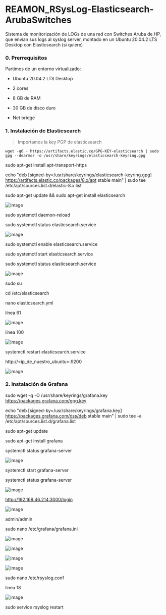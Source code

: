 # REAMON_RSysLog-Elasticsearch-ArubaSwitches
Sistema de monitorización de LOGs de una red con Switches Aruba de HP, que envían sus logs al syslog server, montado en un Ubuntu 20.04.2 LTS Desktop con Elasticsearch (si quiere)

### 0. Prerrequisitos

Partimos de un entorno virtualizado:

* Ubuntu 20.04.2 LTS Desktop

* 2 cores

* 8 GB de RAM

* 30 GB de disco duro

* Net bridge

### 1. Instalación de Elasticsearch

> Importamos la key PGP de elasticsearch

```shell
wget -qO - https://artifacts.elastic.co/GPG-KEY-elasticsearch | sudo gpg --dearmor -o /usr/share/keyrings/elasticsearch-keyring.gpg
```

sudo apt-get install apt-transport-https

echo "deb [signed-by=/usr/share/keyrings/elasticsearch-keyring.gpg] https://artifacts.elastic.co/packages/8.x/apt stable main" | sudo tee /etc/apt/sources.list.d/elastic-8.x.list

sudo apt-get update && sudo apt-get install elasticsearch

![image](https://user-images.githubusercontent.com/20743678/186390930-fa46b614-b183-4b65-811b-dfc9abcb3d87.png)

sudo systemctl daemon-reload

sudo systemctl status elasticsearch.service 

![image](https://user-images.githubusercontent.com/20743678/186391580-abae086a-2058-4230-b577-4dff35542be1.png)

sudo systemctl enable elasticsearch.service 

sudo systemctl start elasticsearch.service 

sudo systemctl status elasticsearch.service 

![image](https://user-images.githubusercontent.com/20743678/186391844-1069fe7f-a50b-49c9-8d94-5392ed240610.png)

sudo su

cd /etc/elasticsearch

nano elasticsearch.yml

línea 61

![image](https://user-images.githubusercontent.com/20743678/186392598-88ec6d03-b14f-4313-9faa-5feac5e7964b.png)

línea 100

![image](https://user-images.githubusercontent.com/20743678/186392175-9d81762e-aa7a-409c-a324-8301667435f5.png)

systemctl restart elasticsearch.service

http://<ip_de_nuestro_ubuntu>:9200

![image](https://user-images.githubusercontent.com/20743678/186393243-308efc2e-fa1f-47ff-ae7c-2487999c0531.png)

### 2. Instalación de Grafana

sudo wget -q -O /usr/share/keyrings/grafana.key https://packages.grafana.com/gpg.key

echo "deb [signed-by=/usr/share/keyrings/grafana.key] https://packages.grafana.com/oss/deb stable main" | sudo tee -a /etc/apt/sources.list.d/grafana.list

sudo apt-get update

sudo apt-get install grafana

systemctl status grafana-server

![image](https://user-images.githubusercontent.com/20743678/186395047-7909b594-18d2-4ec6-bc51-e2fc11547b5d.png)

systemctl start grafana-server

systemctl status grafana-server

![image](https://user-images.githubusercontent.com/20743678/186395251-2720438d-4eb5-4e60-bf5d-a60d3067dcb4.png)

http://192.168.46.214:3000/login

![image](https://user-images.githubusercontent.com/20743678/186395944-1794c9f8-29d8-4d01-a607-77451aa52f1e.png)

admin/admin

sudo nano /etc/grafana/grafana.ini

![image](https://user-images.githubusercontent.com/20743678/186396293-9b410d97-2b28-40dd-b617-fdf05472c6c1.png)

![image](https://user-images.githubusercontent.com/20743678/186396594-fe4c56c9-0e59-452c-883a-61ac908a3f26.png)

![image](https://user-images.githubusercontent.com/20743678/186396734-fef1d258-1f8e-4941-bd15-dece7e238315.png)

![image](https://user-images.githubusercontent.com/20743678/186396785-1c01df96-8644-46f2-a200-e85341dfba88.png)

sudo nano /etc/rsyslog.conf

línea 18

![image](https://user-images.githubusercontent.com/20743678/186403373-7905d668-744b-44c8-ae13-7d4bc2ca49ac.png)

sudo service rsyslog restart





